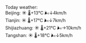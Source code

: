 Today weather:  
Beijing: ☀️   🌡️+13°C 🌬️↓4km/h  
Tianjin: ☀️   🌡️+17°C 🌬️↓7km/h  
Shijiazhuang: ☀️   🌡️+21°C 🌬️→10km/h  
Tangshan: ☀️   🌡️+18°C 🌬️↓5km/h  
